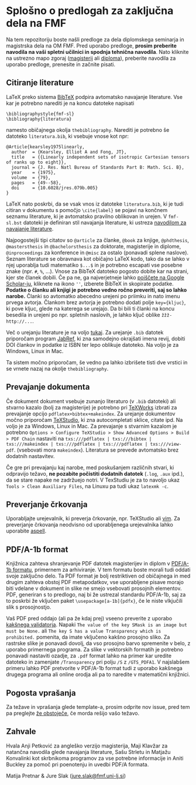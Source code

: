# Splošno o predlogah za zaključna dela na FMF

Na tem repozitoriju boste našli predloge za dela diplomskega seminarja in magistrska dela na OM FMF.
Pred uporabo predloge, **prosim preberite navodila na vaši spletni učilnici in spodnja tehnična
navodila**. Nato kliknite na ustrezno mapo zgoraj ([magisterij](magistrsko_delo/) ali
[diploma](delo_diplomskega_seminarja/)), preberite navodila za uporabo predloge, prenesite in
začnite pisati.

## Citiranje literature

LaTeX preko sistema [BibTeX](http://www.bibtex.org/) podpira avtomatsko navajanje literature.
Vse kar je potrebno narediti je na koncu datoteke napisati
```
\bibliographystyle{fmf-sl}
\bibliography{literatura}
```
namesto običajnega okolja `thebibliography`.
Narediti je potrebno še datoteko `literatura.bib`, ki vsebuje vnose kot npr:
```
@Article{kearsley1975linearly,
  author  = {Kearsley, Elliot A and Fong, JT},
  title   = {{Linearly independent sets of isotropic Cartesian tensors of ranks up to eight}},
  journal = {J. Res. Natl Bureau of Standards Part B: Math. Sci. B},
  year    = {1975},
  volume  = {79},
  pages   = {49--58},
  doi     = {10.6028/jres.079b.005}
}
```

LaTeX nato poskrbi, da se vsak vnos iz datoteke `literatura.bib`, ki je tudi citiran v dokumentu s
pomočjo `\cite{label}` se pojavi na končnem seznamu literature, ki je avtomatsko pravilno oblikovan
in urejen. V `fmf-sl.bst` datoteki je definiran stil navajanja literature, ki ustreza [navodilom za
navajanje literature](https://www.fmf.uni-lj.si/storage/24240/LiteraturaM.pdf).

Najpogostejši tipi citatov so `@article` za članke, `@book` za knjige, `@phdthesis`,
`@mastersthesis` in `@bachelorsthesis` za doktorate, magisterije in diplome, `@inproceedings` za
konference in `@misc` za ostalo (ponavadi splene naslove). Seznam literature se obravnava kot
običajno LaTeX kodo, tako da se lahko v njej uporablja tudi matematiko `$...$` in je potrebno
escapati vse posebne znake (npr. `#`, `%`, ...). Vnose za BibTeX datoteko pogosto dobite kar na
strani, kjer ste članek dobili. Če pa ne, ga najverjetneje lahko [poiščete na Google
Scholar-ju](https://scholar.google.si/scholar?hl=en&as_sdt=0%2C5&q=Linearly+independent+sets+of+isotropic+Cartesian+tensors+of+ranks+up+to+eight&btnG=),
kliknete na ikono `''`, izberete BibTeX in skopirate podatke. **Podatke o članku ali knjigi je
potrebno vedno ročno preveriti, saj so lahko narobe.**
Članki so avtomatko abecedno urejeni po priimku in nato imenu prvega avtorja. Člankom brez avtorja
je potrebno dodati polje `key={kljuc}`, ki pove kljuc, glede na katerega se urejajo. Da bi bili ti
članki na koncu besedila in urejeni po npr. spletnih naslovih, je lahko ključ oblike
`žžž-http://...`.

Več o urejanju literature je na voljo
[tukaj](https://en.wikibooks.org/wiki/LaTeX/Bibliography_Management#BibTeX).  Za urejanje `.bib`
datotek priporočam program [JabRef](http://www.jabref.org/), ki zna samodejno okrajšati imena revij,
dobiti DOI člankov in podatke iz ISBN ter lepo oblikuje datoteko. Na voljo je za Windows, Linux in
Mac.

Ta sistem močno priporočam, še vedno pa lahko izbrišete tisti dve vrstici in se vrnete nazaj na
okolje `thebibliography`.

## Prevajanje dokumenta
Če dokument dokument vsebuje zunanjo literaturo (v `.bib` datoteki) ali stvarno kazalo (bolj za
magisterije) je potrebno pri [TeXWorks](https://www.tug.org/texworks/) izbrati za prevajanje opcijo
`pdflatex+bibtex+makeindex`. Za urejanje dokumentov močno priporočam
[TeXStudio](http://www.texstudio.org/), ki zna autocompletati sklice, citate ipd.  Na voljo je za
Windows, Linux in Mac. Za prevajanje s stvarnim kazalom je potrebno `Options > Configure TeXStudio >
Show Advanced Options > Build > PDF Chain` nastaviti na `txs:///pdflatex | txs:///bibtex |
txs:///makeindex | txs:///pdflatex | txs:///pdflatex | txs:///view-pdf`.  (vsebovati mora
`makeindex`). Literatura se prevede avtomatsko brez dodatnih nastavitev.

Če gre pri prevajanju kaj narobe, med poskušanjem različnih stvari, ki odpravijo težavo, **ne pozabite
počistiti dodatnih datotek** (`.log`, `.aux` ipd.), da se stare napake ne zadržuejo notri. V TexStudiu
je za to navoljo ukaz `Tools > Clean Auxiliary Files`, na Linuxu pa tudi ukaz `latexmk -c`.

## Preverjanje črkovanja
Uporabljajte urejevalnik, ki preverja črkovanje, npr. TeXStudio ali [vim](http://www.vim.org/). Za
preverjanje črkovanja neodvisno od uporabljenega urejevalnika lahko uporabite
[aspell](http://aspell.net/).

## PDF/A-1b format
Knjižnica zahteva shranjevanje PDF datotek magisterijev in diplom v [PDF/A-1b
formatu](https://en.wikipedia.org/wiki/PDF/A), primernem za
arhiviranje. V tem formatu boste morali tudi oddati svoje zaključno delo.
Ta PDF format je bolj restriktiven od običajnega in med drugim zahteva obstoj PDF
metapodatkov, vse uporabljene pisave morajo biti vdelane v dokument in slike ne smejo vsebovati
prosojnih elementov. PDF, generiran s to predlogo, naj bi že ustrezal standardu PDF/A-1b,
saj za to poskrbi že vključen paket `\usepackage[a-1b]{pdfx}`, če le niste vlkjučili slik s prosojnostjo.

Vaš PDF pred oddajo (ali pa že kdaj prej) vseeno preverite z uporabo [kakšnega
validatorja](https://www.pdf-online.com/osa/validate.aspx).  Napaki `The value of the key SMask is
an image but must be None.` ali `The key S has a value Transparency which is prohibited.` pomenita,
da imate vključeno kakšno prosojno sliko. Za rastrske slike je ponavadi dovolj, da vso prosojno
barvo spremenite v belo, z uporabo primernega programa.  Za slike v vektorskih formatih je potrebno
ponavadi nastaviti ozadje, za `.pdf` format lahko na primer kar uredite datoteko in zamenjate
`/Transparency` pri polju `/S` z `/GTS_PDFA1`.  V najslabšem primeru lahko PDF pretvorite v PDF/A-1b
format tudi z uporabo kakšnega drugega programa ali online orodja ali pa to naredite v matematični
knjižnici.

## Pogosta vprašanja
Za težave in vprašanja glede template-a, prosim odprite nov issue, pred tem pa preglejte [že
obstoječe](https://github.com/ul-fmf/fmfdelo/issues?q=is%3Aissue), če morda rešijo
vašo težavo.

## Zahvale
Hvala Anji Petković za angleško verzijo magisterija, Maji Klavžar za natančna navodila glede
navajanja literature, Sašu Strletu in Matjažu Konvalinki kot skrbnikoma programov za vse potrebne
informacije in Aniti Buckley za pomoč pri poenotenju in uvedbi PDF/A formata.

Matija Pretnar & Jure Slak (jure.slak@fmf.uni-lj.si)

